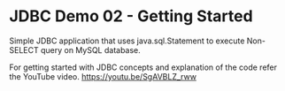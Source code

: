 # JDBC Demo 02 - Getting Started

Simple JDBC application that uses java.sql.Statement to execute Non-SELECT query on MySQL database.

For getting started with JDBC concepts and explanation of the code refer the YouTube video.
https://youtu.be/SgAVBLZ_rww

